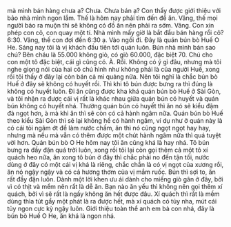 mà mình bán hàng chưa ạ? Chưa. Chưa bán ạ? Con thấy được giới thiệu với bảo nhà mình ngon lắm. Thế là hôm nay phải tìm đến để ăn. Vâng, thế mọi người bảo ra muộn thì sẽ không có đồ ăn nên phải ra sớm. Vâng. Con xin phép con cô, con quay một tí. Nhà mình mấy giờ là bắt đầu bán hàng rồi cô? 6:30. Vâng, thế con đợi đến 6:30 ạ. Vào ngồi đi. Đây là quán bún bò Huế O He. Sáng nay tôi là vị khách đầu tiên tới quán luôn. Bún nhà mình bán sao chú? Bên cháu là 55.000 không giò, có giò 60.000, đặc biệt 70. Chú cho con một tô đặc biệt, cái gì cũng có. À. Rồi. Không có ý gì đâu, nhưng mà tôi nghe giọng nói của hai cô chú hình như không phải là của người Huế, xong rồi tôi thấy ở đây lại còn bán cả mì quảng nữa. Nên tôi nghĩ là chắc bún bò Huế ở đây sẽ không có huyết rồi. Thì khi tô bún được bưng ra thì đúng là không có huyết luôn. Đi ăn cũng được kha khá quán bún bò Huế ở Sài Gòn, và tôi nhận ra được cái vị rất là khác nhau giữa quán bún có huyết và quán bún không có huyết nhá. Thường quán bún có huyết thì ăn nó sẽ kiểu đậm đà ngọt hơn, à mà khi ăn thì sẽ còn có cả hành ngâm nữa. Quán bún bò Huế theo kiểu Sài Gòn thì sẽ lại không hề có hành ngâm, ví dụ như ở quán này là có cái tỏi ngâm ớt để làm nước chấm, ăn thì nó cũng ngọt ngọt hay hay, nhưng mà nếu mà vẫn có thêm được một chút hành ngâm nữa thì quá tuyệt vời hơn. Quán bún bò O He hôm nay tôi ăn cũng khá là hay nhá. Tô bún bưng ra đầy đặn quá trời luôn, xong rồi tôi lại còn gọi thêm cả một tô xí quách heo nữa, ăn xong tô bún ở đây thì chắc phải no đến tận tối, nước dùng ở đây có một cái vị khá là riêng, chắc chắn là có vị ngọt của xương rồi, ăn nó ngậy ngậy và có cả hương thơm của vị mắm ruốc. Bún thì sợi to, ăn rất đầy đặn luôn. Dành một lời khen ưu ái dành cho miếng giò gân ở đây, bởi vì có thịt và mềm nên rất là dễ ăn. Bạn nào ăn yếu thì không nên gọi thêm xí quách, bởi vì sẽ rất là ngấy không ăn hết được đâu. Xí quách thì rất là mềm dùng thìa tút gẩy một phát là ra được hết, mà xí quách có tủy nha, mút cái tủy ngon cực kỳ ngậy luôn. Giới thiệu toàn thể anh em bà con nhá, đây là bún bò Huế O He, ăn khá là ngon nhá.